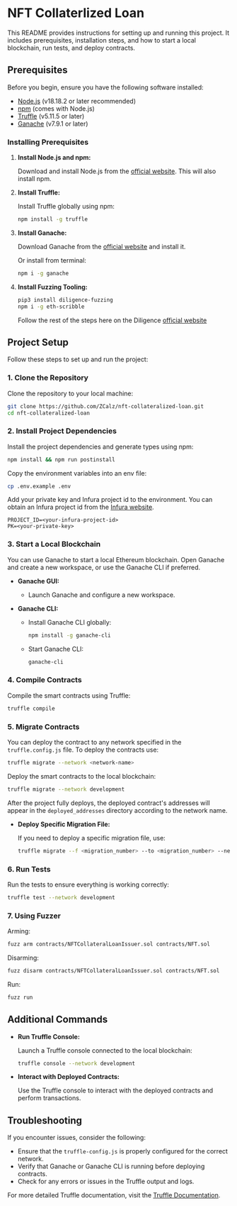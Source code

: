 

# NFT Collaterlized Loan

This README provides instructions for setting up and running this project. It includes prerequisites, installation steps, and how to start a local blockchain, run tests, and deploy contracts.

## Prerequisites

Before you begin, ensure you have the following software installed:

- [Node.js](https://nodejs.org/) (v18.18.2 or later recommended)
- [npm](https://www.npmjs.com/) (comes with Node.js)
- [Truffle](https://www.trufflesuite.com/truffle) (v5.11.5 or later)
- [Ganache](https://www.trufflesuite.com/ganache) (v7.9.1 or later)

### Installing Prerequisites

1. **Install Node.js and npm:**

   Download and install Node.js from the [official website](https://nodejs.org/). This will also install npm.

2. **Install Truffle:**

   Install Truffle globally using npm:

   ```bash
   npm install -g truffle
   ```

3. **Install Ganache:**

   Download Ganache from the [official website](https://www.trufflesuite.com/ganache) and install it.

   Or install from terminal:

   ```bash
   npm i -g ganache
   ```
3. **Install Fuzzing Tooling:**

    ```bash
    pip3 install diligence-fuzzing
    npm i -g eth-scribble
    ```

    Follow the rest of the steps here on the Diligence [official website](https://fuzzing-docs.diligence.tools/getting-started/fuzzing-non-foundry-projects)


## Project Setup

Follow these steps to set up and run the project:

### 1. Clone the Repository

Clone the repository to your local machine:

```bash
git clone https://github.com/ZCalz/nft-collateralized-loan.git
cd nft-collateralized-loan
```

### 2. Install Project Dependencies

Install the project dependencies and generate types using npm:

```bash
npm install && npm run postinstall
```

Copy the environment variables into an env file:

```bash
cp .env.example .env
```

Add your private key and Infura project id to the environment. You can obtain an Infura project id from the [Infura website](https://www.infura.io/).

```
PROJECT_ID=<your-infura-project-id>
PK=<your-private-key>
```

### 3. Start a Local Blockchain

You can use Ganache to start a local Ethereum blockchain. Open Ganache and create a new workspace, or use the Ganache CLI if preferred.

- **Ganache GUI:**
  - Launch Ganache and configure a new workspace.

- **Ganache CLI:**
  - Install Ganache CLI globally:

    ```bash
    npm install -g ganache-cli
    ```

  - Start Ganache CLI:

    ```bash
    ganache-cli
    ```

### 4. Compile Contracts

Compile the smart contracts using Truffle:

```bash
truffle compile
```

### 5. Migrate Contracts

You can deploy the contract to any network specified in the `truffle.config.js` file. To deploy the contracts use:

```bash
truffle migrate --network <network-name>
```

Deploy the smart contracts to the local blockchain:

```bash
truffle migrate --network development
```

After the project fully deploys, the deployed contract's addresses will appear in the `deployed_addresses` directory according to the network name.

- **Deploy Specific Migration File:**

  If you need to deploy a specific migration file, use:

  ```bash
  truffle migrate --f <migration_number> --to <migration_number> --network development
  ```

### 6. Run Tests

Run the tests to ensure everything is working correctly:

```bash
truffle test --network development
```

### 7. Using Fuzzer

Arming:
```bash
fuzz arm contracts/NFTCollateralLoanIssuer.sol contracts/NFT.sol
```

Disarming:
```bash
fuzz disarm contracts/NFTCollateralLoanIssuer.sol contracts/NFT.sol
```

Run:
```bash
fuzz run
```

## Additional Commands

- **Run Truffle Console:**

  Launch a Truffle console connected to the local blockchain:

  ```bash
  truffle console --network development
  ```

- **Interact with Deployed Contracts:**

  Use the Truffle console to interact with the deployed contracts and perform transactions.

## Troubleshooting

If you encounter issues, consider the following:

- Ensure that the `truffle-config.js` is properly configured for the correct network.
- Verify that Ganache or Ganache CLI is running before deploying contracts.
- Check for any errors or issues in the Truffle output and logs.

For more detailed Truffle documentation, visit the [Truffle Documentation](https://www.trufflesuite.com/docs/truffle/overview).
